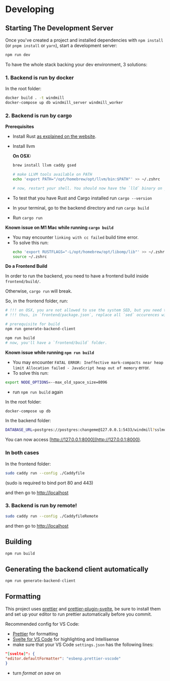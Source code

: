 # Developing

## Starting The Development Server

Once you've created a project and installed dependencies with `npm install` (or
`pnpm install` or `yarn`), start a development server:

```bash
npm run dev
```

To have the whole stack backing your dev environment, 3 solutions:

### 1. Backend is run by docker

In the root folder:

```bash
docker build . -t windmill
docker-compose up db windmill_server windmill_worker
```

### 2. Backend is run by cargo

**Prerequisites**

- Install Rust [as explained on the website](https://www.rust-lang.org/tools/install).
- Install llvm

  **On OSX:**
  ```bash
  brew install llvm caddy gsed
  
  # make LLVM tools available on PATH
  echo 'export PATH="/opt/homebrew/opt/llvm/bin:$PATH"' >> ~/.zshrc
  
  # now, restart your shell. You should now have the `lld` binary on your PATH.
  ```
- To test that you have Rust and Cargo installed run `cargo --version`

- In your terminal, go to the backend directory and run `cargo build`
- Run `cargo run`

**Known issue on M1 Mac while running `cargo build`**
- You may encounter `linking with cc failed` build time error.
- To solve this run:
  ```bash
  echo 'export RUSTFLAGS="-L/opt/homebrew/opt/libomp/lib"' >> ~/.zshrc
  source ~/.zshrc
  ```


**Do a Frontend Build**

In order to run the backend, you need to have a frontend build inside `frontend/build/`.

Otherwise, `cargo run` will break.

So, in the frontend folder, run:

```bash
# !!! on OSX, you are not allowed to use the system SED, but you need to use GNU SED.
# !!! thus, in `frontend/package.json`, replace all `sed` occurences with `gsed`.

# prerequisite for build
npm run generate-backend-client

npm run build
# now, you'll have a `frontend/build` folder.
```

**Known issue while running `npm run build`**
- You may encounter `FATAL ERROR: Ineffective mark-compacts near heap limit Allocation failed - JavaScript heap out of memory` error.
- To solve this run:
```bash
export NODE_OPTIONS=--max_old_space_size=8096
```
- run `npm run build` again

In the root folder:

```bash
docker-compose up db
```

In the backend folder:

```bash
DATABASE_URL=postgres://postgres:changeme@127.0.0.1:5433/windmill?sslmode=disable cargo run
```

You can now access [http://127.0.0.1:8000](http://127.0.0.1:8000).

### In both cases

In the frontend folder:

```bash
sudo caddy run --config ./Caddyfile
```

(sudo is required to bind port 80 and 443)

and then go to <http://localhost>

### 3. Backend is run by remote!

```bash
sudo caddy run --config ./CaddyfileRemote
```

and then go to <http://localhost>

## Building

```bash
npm run build
```

## Generating the backend client automatically

```bash
npm run generate-backend-client
```

## Formatting

This project uses [prettier](https://prettier.io/docs/en/install.html) and
[prettier-plugin-svelte](https://github.com/sveltejs/prettier-plugin-svelte), be
sure to install them and set up your editor to run prettier automatically before
you commit.

Recommended config for VS Code:

- [Prettier](https://marketplace.visualstudio.com/items?itemName=esbenp.prettier-vscode)
  for formatting
- [Svelte for VS Code](https://marketplace.visualstudio.com/items?itemName=svelte.svelte-vscode)
  for highlighting and Intellisense
- make sure that your VS Code `settings.json` has the following lines:

```json
"[svelte]": {
"editor.defaultFormatter": "esbenp.prettier-vscode"
}
```

- turn _format on save_ on
